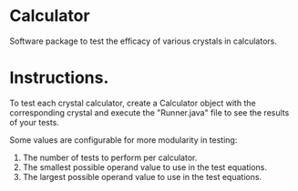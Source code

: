 # Calculator
Software package to test the efficacy of various crystals in calculators. 

# Instructions.
To test each crystal calculator, create a Calculator object with the corresponding crystal and execute the "Runner.java" file to see the results of your tests.

Some values are configurable for more modularity in testing:
  1. The number of tests to perform per calculator.
  2. The smallest possible operand value to use in the test equations.
  3. The largest possible operand value to use in the test equations. 
